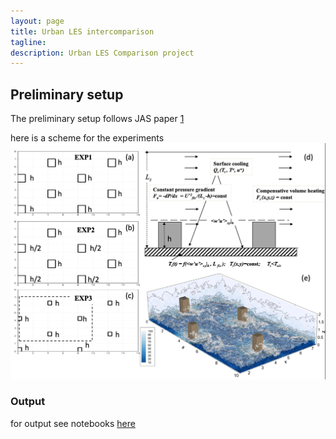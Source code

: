 ```yaml
---
layout: page
title: Urban LES intercomparison
tagline: 
description: Urban LES Comparison project
---
```


## Preliminary setup

The preliminary setup follows JAS paper [1](https://journals.ametsoc.org/view/journals/atsc/80/1/JAS-D-22-0044.1.xml)

here is a scheme for the experiments
![image](assets/images/scheme.png)


### Output

for output see notebooks [here](../notebooks/output_description.ipynb)



